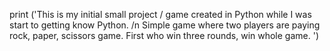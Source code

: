 print ('This is my initial small project / game created in Python while I was start to getting know Python. /n Simple game where two players are paying rock, paper, scissors game. First who win three rounds, win whole game.
')


